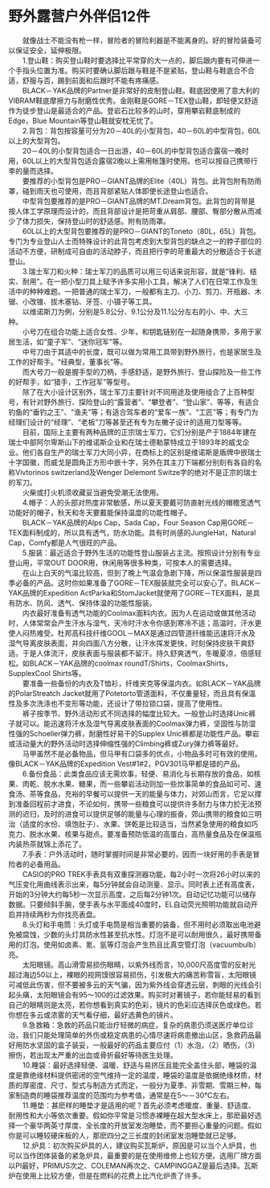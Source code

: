 # 野外露营户外伴侣12件  
  
&emsp;&emsp;就像战士不能没有枪一样，冒险者的冒险利器是不能离身的。好的冒险装备可以保证安全，延伸极限。  
&emsp;&emsp;1.登山鞋：购买登山鞋时要选择比平常穿的大一点的，脚后跟内要有可伸进一个手指头位置为准。购买时要确认脚后跟与鞋是不是紧贴，登山鞋与鞋底合不合适，舒服与否，踢到前面和后跟时不能有疼痛感。  
&emsp;&emsp;BLACK－YAK品牌的Partner是非常好的皮制登山鞋。鞋底因使用了意大利的VIBRAM鞋底摩擦力与耐磨性优秀。金刚鞋是GORE－TEX登山鞋，即轻便又舒适作为徒步登山是最适合的产品。登岩石比较多的山时，穿用攀岩鞋底制成的Edge，Blue Mountain等登山鞋就安枕无忧了。  
&emsp;&emsp;2.背包：背包按容量可分为20－40L的小型背包，40－60L的中型背包，60L以上的大型背包。  
&emsp;&emsp;20－40L的小型背包适合一日出游，40－60L的中型背包适合露宿一晚时用，60L以上的大型背包适合露宿2晚以上需用帐篷时使用。也可以按自己携带行李的量而选择。  
&emsp;&emsp;要推荐的小型背包是PRO－GIANT品牌的Elite（40L）背包。此背包附有防雨罩，碰到雨天也可使用，而且背部紧贴人体即使长途登山也适合。  
&emsp;&emsp;中型背包要推荐的是PRO－GIANT品牌的MT.Dream背包。此背包的背带是按人体工学原理而设计的，而且背部设计是把苛重从肩部、腰部、臀部分散从而减少了体力损失，保持登山时的舒适感。附有防雨罩。  
&emsp;&emsp;60L以上的大型背包要推荐的是PRO－GIANT的Toneto（80L，65L）背包。专门为专业登山人士而特殊设计的此背包考虑到大型背包的缺点之一的脖子部位的活动不方便，研制成可自由的活动脖子，而且把行李的苛重最大的分散适合于长途登山。  
&emsp;&emsp;3.瑞士军刀和火种：瑞士军刀的品质可以用三句话来说形容，就是“锋利、结实、耐用”。在一把小型刀具上赋予许多实用小工具，解决了人们在日常工作及生活中的种种难题。一把普通的瑞士军刀，一般都有主刀、小刀、剪刀、开瓶器、木锯、小改锥、拔木塞钻、牙签、小镊子等工具。  
&emsp;&emsp;以维诺斯刀为例，分别是5.8公分、9.1公分及11.1公分左右的小、中、大三种。  
&emsp;&emsp;小号刀在组合功能上适合女性、少年，和钥匙链别在一起随身携带，多用于家居生活，如“童子军”、“迷你冠军”等。  
&emsp;&emsp;中号刀由于其适中的长度，既可以做为常用工具带到野外旅行，也是家居生及工作的好帮手。“经典型，董事长”等。  
&emsp;&emsp;而大号刀一般是握手型的刀柄，手感舒适，是野外旅行、登山探险及一些工作的好帮手，如“猎手，工作冠军”等型号。  
&emsp;&emsp;除了在大小设计区别外，瑞士军刀主要针对不同用途及使用组合了上百种型号，有针对野外旅行、探险登山的“露营者”、“攀登者”、“登山家”、等等，有适合钓鱼的“垂钓之王”、“渔夫”等；有适合驾车者的“爱车一族”、“工匠”等；有专门为经理们设计的“经理”、“老板”刀等甚至还有专为左撇子设计的适用刀型等等。  
&emsp;&emsp;目前，国际上主要有两种品牌的正宗瑞士军刀，它们分别是产于1884年建在瑞士中部阿尔卑斯山下的维诺斯企业和在瑞士德勒蒙特成立于1893年的威戈企业。他们各自生产的瑞士军刀大同小异，在商标上的区别是维诺斯是盾牌中嵌瑞士十字国徽，而威戈是圆角正方形中嵌十字，另外在其主刀下端都分别刻有各自的名称Vivtorinos switzerland及Wenger Delemont Switze字的绝对不是正宗的瑞士的军刀。  
&emsp;&emsp;火柴或打火机须收藏妥当避免受潮无法使用。  
&emsp;&emsp;4.帽子：人的头部对热度非常敏感，所以夏天要戴可防直射光线的帽檐宽透气功能好的帽子，秋天和冬天要戴能保持温度的功能性帽子。  
&emsp;&emsp;BLACK－YAK品牌的Alps Cap，Sada Cap，Four Season Cap用GORE－TEX面料制成的，所以具有透气，防水功能。具有时尚感的JungleHat，Natural Cap，Comfy都是人气很旺的产品。  
&emsp;&emsp;5.服装：最近适合于野外生活的功能性登山服装占主流。按照设计分别有专业登山用，平常OUT DOOR用，休闲用等很多种类，可按本人的需要选择。  
&emsp;&emsp;在山上白天的气温比较高，但到了晚上气温会急剧下降，所以保温性服装是四季必备的产品。这时你如果准备了GORE－TEX服装就完全可以安心了。BLACK－YAK品牌的Expedition ActParka和StomJacket就使用了GORE－TEX面料，是具有防水、防风、透气、保持体温的功能性服装。  
&emsp;&emsp;内衣最好准备有透气功能的Coolmax面料内衣。因为人在运动或做其他活动时，人体常常会产生汗水与湿气，天冷时汗水令你感到寒冷不适；高温时，汗水更使人闷热难受。杜邦高科技纤维GOOL－MAX是通过四管道纤维能迅速将汗水及湿气导离皮肤表面，并向四面八方分散，让汗水挥发更快，时刻保持皮肤干爽舒适。于是人体流汗，皮肤表面与服装都不留汗。持久舒爽透气，冬暖夏凉，倍感轻松。如BLACK－YAK品牌的coolmax roundT/Shirts，CoolmaxShirts，SupplexCool Shirts等。  
&emsp;&emsp;要准备一些备份的内衣及T恤衫，纤维夹克等保温内衣。如BLACK－YAK品牌的PolarStreatch Jacket就用了Potetorto管道面料，不仅重量轻，而且具有保温性及多次洗涤也不变形等功能，还设计了带拉锁口袋，提高了使用性。  
&emsp;&emsp;裤子按季节、野外活动形式不同选择的幅度比较大。一般登山时选择Unic裤子就可以。能迅速将汗水及湿气导离皮肤表面的Coolmax弹力裤，坚固性与防湿性强的Schoeller弹力裤，耐磨性好易干的Supplex Unic裤都是功能性产品。攀岩或活动量大的野外活动时选择伸缩性强的Climbing裤或Zury弹力裤等最好。  
&emsp;&emsp;马甲虽然不是必备物品，但马甲有口袋多的优点，小物品多时可有效的使用。像BLACK－YAK品牌的Expedition Vest#1#2，PGV301马甲都是错的产品。  
&emsp;&emsp;6.备份食品：此类食品应该无需炊事，轻便、易消化与长期存放的食品，如核果、肉乾、脱水水果、糖果，而一些攀岩活动则加一些炊事简单的食品如可可、速食汤、茶等食品，充裕的早餐可以提供一天的能量与体力，对郊山而言，它足以撑到准备回程前才进食，不论如何，携带一些粮食可以提供许多耐力与体力於无法预测的迟归，及时的进食可以提供足够的能量与心理的振奋，郊山携带的粮食如三明治（适度的水份、填饱肚子）、水果、饼乾是比较适当，当然紧急使用的粮食如巧克力、脱水水果、核果与甜点。要准备预防低温的高蛋白，高热量食品及在保温瓶内装热茶就锦上添花了。  
&emsp;&emsp;7.手表：户外活动时，随时掌握时间是非常必要的，因而一块好用的手表是冒险者的必备用品。  
&emsp;&emsp;CASIO的PRO TREK手表具有双重探测器功能，每2小时一次将26小时以来的气压变化用曲线表示出来，每5分钟就会自动测量、显示。同时表上还有高度表，开始的3分钟大约每5秒一次显示高度，之后每2分钟1次。自动记忆功能可以储存数据。只要倾斜手腕，使手表与水平面成40度时，EL自动荧光照明功能就自动开启并持续两秒为你找亮表盘。  
&emsp;&emsp;8.头灯和手电筒：头灯或手电筒是相当重要的装备，但不用时必须取出电池避免被腐蚀，少数的头灯具防水性甚至抗水性。灯泡不是可以耐用很久，最好携带备用的灯泡。使用如卤素、氪、氩等灯泡会产生热且比真空管灯泡（vacuumbulb）亮。  
&emsp;&emsp;太阳眼镜。高山滑雪易损伤眼睛，以紫外线而言，10,000尺高度雪的反射光超过海边50以上，裸眼的视网馍很容易损伤，引发极大的痛苦称雪盲，太阳眼镜可减低此伤害，但不要被多云的天气骗，因为紫外线会穿透云层，刺眼的光线会引起头痛，太阳眼镜会有95～100的过滤效果。购买时对著镜子，若你能轻易的看到自己的眼睛则是太亮，若你想看到真实的色彩，镜片的色彩应选择灰色或绿色。若你想在多云或浓雾的天气看仔细，最好选黄色的镜片。  
&emsp;&emsp;9.急救箱：急救的药品只能治疗轻微的病症，复杂的病患仍须送医疗单位诊治，我们只能处理简单的外伤或稳定病患的心情尽速将病患撤出山区，急救药品最好用防水坚固的盒子装妥，一般最好的药品主要应付（1）水泡，（2）晒伤，（3）擦伤，若出现太严重的出血或骨折最好等待医生处理。  
&emsp;&emsp;10.睡袋：最好选择轻便、温暖、舒适与易挤压且能完全盖住头部，睡袋的温度是靠绝缘材料提供密闭的空气维持一定的温度，睡袋的温度是依据绝缘材质，材质的厚密度、尺寸、型式与制造方式而定，一般分为夏季、非雪期、雪期三种，每家制造商的睡袋推荐温度的范围均为参考值，通常是在5～－30℃左右。  
&emsp;&emsp;11.睡垫：甚麽样的睡垫才是适用的呢？首先必须考虑暖度、重量、舒适度、耐用性和大小等依次重要。假如你平常是习惯赤裸睡在超大型水床上，那麽最好选择一个豪华两英寸厚度、全长度的开放室发泡睡垫，而不要担心重量的问题。假如你是可以睡较硬床板的人，那麽四分之三长度的封闭室发泡睡垫就已足够。  
&emsp;&emsp;12.炉具：初次购买炉具的人，建议购买瓦斯炉，原因是可以当个人炉具，也可以当作团体装备的紧急炉具，最重要的是在使用维修上也较方便。选用厂牌方面以PI最好，PRIMUS次之、COLEMAN再次之、CAMPINGGAZ是最后选择。瓦斯炉在使用上比较方便，但是在燃料的花费上比汽化炉贵了许多。